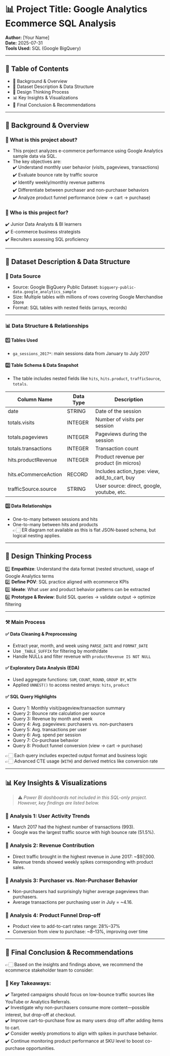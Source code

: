 # 📊 Project Title: Google Analytics Ecommerce SQL Analysis  
**Author:** [Your Name]  
**Date:** 2025-07-31  
**Tools Used:** SQL (Google BigQuery)

---

## 📑 Table of Contents  
- 📌 Background & Overview  
- 📂 Dataset Description & Data Structure  
- 🧠 Design Thinking Process  
- 📊 Key Insights & Visualizations  
- 🔎 Final Conclusion & Recommendations  

---

## 📌 Background & Overview  

### 📖 What is this project about?
- This project analyzes e-commerce performance using Google Analytics sample data via SQL.
- The key objectives are:  
  ✔️ Understand monthly user behavior (visits, pageviews, transactions)  
  ✔️ Evaluate bounce rate by traffic source  
  ✔️ Identify weekly/monthly revenue patterns  
  ✔️ Differentiate between purchaser and non-purchaser behaviors  
  ✔️ Analyze product funnel performance (view → cart → purchase)  

### 👤 Who is this project for?
✔️ Junior Data Analysts & BI learners  
✔️ E-commerce business strategists  
✔️ Recruiters assessing SQL proficiency  

---

## 📂 Dataset Description & Data Structure

### 📌 Data Source
- Source: Google BigQuery Public Dataset: `bigquery-public-data.google_analytics_sample`  
- Size: Multiple tables with millions of rows covering Google Merchandise Store  
- Format: SQL tables with nested fields (arrays, records)

---

### 📊 Data Structure & Relationships  

#### 1️⃣ Tables Used
- `ga_sessions_2017*`: main sessions data from January to July 2017  

#### 2️⃣ Table Schema & Data Snapshot  
- The table includes nested fields like `hits`, `hits.product`, `trafficSource`, `totals`.

| Column Name           | Data Type | Description                                  |
|-----------------------|-----------|----------------------------------------------|
| date                  | STRING    | Date of the session                          |
| totals.visits         | INTEGER   | Number of visits per session                 |
| totals.pageviews      | INTEGER   | Pageviews during the session                 |
| totals.transactions   | INTEGER   | Transaction count                            |
| hits.productRevenue   | INTEGER   | Product revenue per product (in micros)      |
| hits.eCommerceAction  | RECORD    | Includes action_type: view, add_to_cart, buy |
| trafficSource.source  | STRING    | User source: direct, google, youtube, etc.   |

#### 3️⃣ Data Relationships
- One-to-many between sessions and hits  
- One-to-many between hits and products  
👉🏻 ER diagram not available as this is flat JSON-based schema, but logical nesting applies.

---

## 🧠 Design Thinking Process  

1️⃣ **Empathize**: Understand the data format (nested structure), usage of Google Analytics terms  
2️⃣ **Define POV**: SQL practice aligned with ecommerce KPIs  
3️⃣ **Ideate**: What user and product behavior patterns can be extracted  
4️⃣ **Prototype & Review**: Build SQL queries → validate output → optimize filtering

---

### ⚒️ Main Process

#### ✅ Data Cleaning & Preprocessing  
- Extract year, month, and week using `PARSE_DATE` and `FORMAT_DATE`  
- Use `_TABLE_SUFFIX` for filtering by month/date  
- Handle NULLs and filter revenue with `productRevenue IS NOT NULL`

#### ✅ Exploratory Data Analysis (EDA)
- Used aggregate functions: `SUM`, `COUNT`, `ROUND`, `GROUP BY`, `WITH`  
- Applied `UNNEST()` to access nested arrays: `hits`, `product`  

#### ✅ SQL Query Highlights  
- Query 1: Monthly visit/pageview/transaction summary  
- Query 2: Bounce rate calculation per source  
- Query 3: Revenue by month and week  
- Query 4: Avg. pageviews: purchasers vs. non-purchasers  
- Query 5: Avg. transactions per user  
- Query 6: Avg. spend per session  
- Query 7: Co-purchase behavior  
- Query 8: Product funnel conversion (view → cart → purchase)  

👉🏻 Each query includes expected output format and business logic  
👉🏻 Advanced CTE usage (`WITH`) and derived metrics like conversion rate

---

## 📊 Key Insights & Visualizations  

> ⚠️ *Power BI dashboards not included in this SQL-only project. However, key findings are listed below.*

### 📌 Analysis 1: User Activity Trends
- March 2017 had the highest number of transactions (993).
- Google was the largest traffic source with high bounce rate (51.5%).

### 📌 Analysis 2: Revenue Contribution
- Direct traffic brought in the highest revenue in June 2017: ~$97,000.
- Revenue trends showed weekly spikes corresponding with product sales.

### 📌 Analysis 3: Purchaser vs. Non-Purchaser Behavior
- Non-purchasers had surprisingly higher average pageviews than purchasers.
- Average transactions per purchasing user in July = ~4.16.

### 📌 Analysis 4: Product Funnel Drop-off
- Product view to add-to-cart rates range: 28%–37%  
- Conversion from view to purchase: ~8–13%, improving over time

---

## 🔎 Final Conclusion & Recommendations  

👉🏻 Based on the insights and findings above, we recommend the ecommerce stakeholder team to consider:

### 📌 Key Takeaways:
✔️ Targeted campaigns should focus on low-bounce traffic sources like YouTube or Analytics Referrals.  
✔️ Investigate why non-purchasers consume more content—possible interest, but drop-off at checkout.  
✔️ Improve cart-to-purchase flow as many users drop off after adding items to cart.  
✔️ Consider weekly promotions to align with spikes in purchase behavior.  
✔️ Continue monitoring product performance at SKU level to boost co-purchase opportunities.
